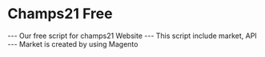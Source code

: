 Champs21 Free
=============

--- Our free script for champs21 Website
--- This script include market, API
--- Market is created by using Magento